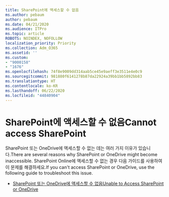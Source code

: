 ```yaml
---
title: SharePoint에 액세스할 수 없음
ms.author: pebaum
author: pebaum
ms.date: 04/21/2020
ms.audience: ITPro
ms.topic: article
ROBOTS: NOINDEX, NOFOLLOW
localization_priority: Priority
ms.collection: Adm_O365
ms.assetid: ''
ms.custom:
- "9000158"
- "1676"
ms.openlocfilehash: 74f8e9009dd314aab5ce45e9aeff3e3511e4e0c9
ms.sourcegitcommit: 981880f6141278b87da22924a39bb1bb5892bb83
ms.translationtype: HT
ms.contentlocale: ko-KR
ms.lasthandoff: 06/22/2020
ms.locfileid: "44840904"
---
```

# <a name="cannot-access-sharepoint"></a><span data-ttu-id="6c653-102">SharePoint에 액세스할 수 없음</span><span class="sxs-lookup"><span data-stu-id="6c653-102">Cannot access SharePoint</span></span>

<span data-ttu-id="6c653-103">SharePoint 또는 OneDrive에 액세스할 수 없는 데는 여러 가지 이유가 있습니다.</span><span class="sxs-lookup"><span data-stu-id="6c653-103">There are several reasons why SharePoint or OneDrive might become inaccessible.</span></span> <span data-ttu-id="6c653-104">SharePoint Online에 액세스할 수 없는 경우 다음 가이드를 사용하여 이 문제를 해결하세요.</span><span class="sxs-lookup"><span data-stu-id="6c653-104">If you can't access SharePoint or OneDrive, use the following guide to troubleshoot this issue.</span></span>

- [<span data-ttu-id="6c653-105">SharePoint 또는 OneDrive에 액세스할 수 없음</span><span class="sxs-lookup"><span data-stu-id="6c653-105">Unable to Access SharePoint or OneDrive</span></span>](https://docs.microsoft.com/sharepoint/troubleshoot/sharing-and-permissions/sharepoint-online-inaccessible)
